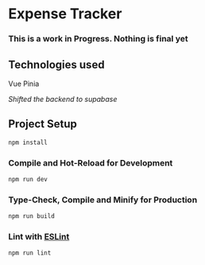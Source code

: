 # Expense Tracker

### This is a work in Progress. Nothing is final yet

## Technologies used

Vue
Pinia

_Shifted the backend to supabase_

## Project Setup

```sh
npm install
```

### Compile and Hot-Reload for Development

```sh
npm run dev
```

### Type-Check, Compile and Minify for Production

```sh
npm run build
```

### Lint with [ESLint](https://eslint.org/)

```sh
npm run lint
```
